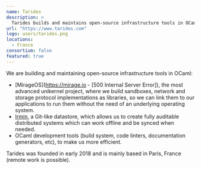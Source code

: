 ```yaml
---
name: Tarides
description: > 
  Tarides builds and maintains open-source infrastructure tools in OCaml like MirageOS, Irmin and OCaml developer tools.
url: "https://www.tarides.com"
logo: users/tarides.png
locations: 
  - France
consortium: false
featured: true
---
```


We are building and maintaining open-source infrastructure tools in OCaml:

 - [MirageOS](https://mirage.io - [500 Internal Server Error]), the most advanced unikernel project, where we build sandboxes, network and storage protocol implementations as libraries, so we can link them to our applications to run them without the need of an underlying operating system.
 - [Irmin]("https://irmin.org"), a Git-like datastore, which allows us to create fully auditable distributed systems which can work offline and be synced when needed.
 - OCaml development tools (build system, code linters, documentation generators, etc), to make us more efficient. 
  
Tarides was founded in early 2018 and is mainly based in Paris, France (remote work is possible).

